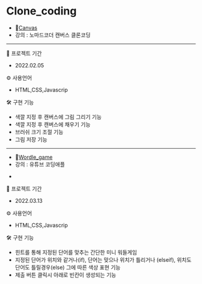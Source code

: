 # Clone_coding

* 💨[Canvas](https://mingnana.github.io/Clone_Cording/canvas/index.html) 
* 강의 : 노마드코더 캔버스 클론코딩

---

📆 프로젝트 기간
* 2022.02.05

⚙ 사용언어
* HTML,CSS,Javascrip 

🛠 구현 기능
* 색깔 지정 후 캔버스에 그림 그리기 기능
* 색깔 지정 후 캔버스에 채우기 기능
* 브러쉬 크기 조절 기능
* 그림 저장 기능


***

* 💨[Wordle_game](https://mingnana.github.io/Clone_Cording/wordle_game/index.html) 
* 강의 : 유튜브 코딩애플

-

📆 프로젝트 기간
* 2022.03.13

⚙ 사용언어
* HTML,CSS,Javascrip 

🛠 구현 기능
* 힌트를 통해 지정된 단어를 맞추는 간단한 미니 워들게임
* 지정된 단어가 위치와 같거나(if), 단어는 맞으나 위치가 틀리거나 (elseif), 위치도 단어도 틀릴경우(else) 그에 따른 색상 표현 기능
* 제출 버튼 클릭시 아래로 빈칸이 생성되는 기능


